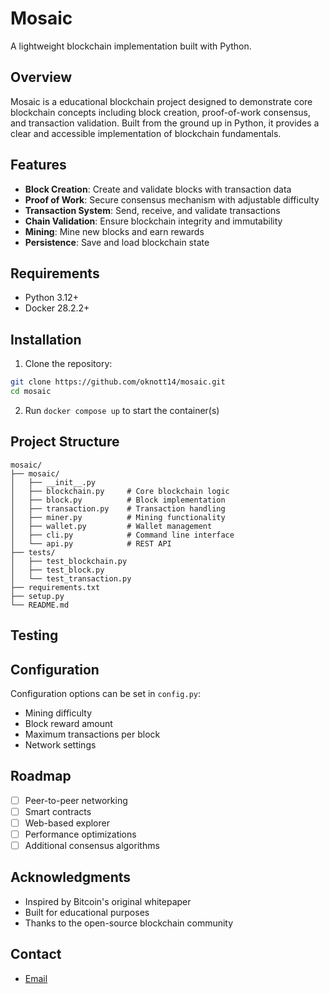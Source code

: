 # Mosaic

A lightweight blockchain implementation built with Python.

## Overview

Mosaic is a educational blockchain project designed to demonstrate core blockchain concepts including block creation, proof-of-work consensus, and transaction validation. Built from the ground up in Python, it provides a clear and accessible implementation of blockchain fundamentals.

## Features

- **Block Creation**: Create and validate blocks with transaction data
- **Proof of Work**: Secure consensus mechanism with adjustable difficulty
- **Transaction System**: Send, receive, and validate transactions
- **Chain Validation**: Ensure blockchain integrity and immutability
- **Mining**: Mine new blocks and earn rewards
- **Persistence**: Save and load blockchain state

## Requirements

- Python 3.12+
- Docker 28.2.2+

## Installation

1. Clone the repository:

```bash
git clone https://github.com/oknott14/mosaic.git
cd mosaic
```

2. Run `docker compose up` to start the container(s)

## Project Structure

```
mosaic/
├── mosaic/
│   ├── __init__.py
│   ├── blockchain.py     # Core blockchain logic
│   ├── block.py          # Block implementation
│   ├── transaction.py    # Transaction handling
│   ├── miner.py          # Mining functionality
│   ├── wallet.py         # Wallet management
│   ├── cli.py            # Command line interface
│   └── api.py            # REST API
├── tests/
│   ├── test_blockchain.py
│   ├── test_block.py
│   └── test_transaction.py
├── requirements.txt
├── setup.py
└── README.md
```

## Testing

<!-- TODO: Testing -->
<!-- Run the test suite:

```bash
python -m pytest tests/
```

Run with coverage:

```bash
python -m pytest --cov=mosaic tests/
``` -->

## Configuration

Configuration options can be set in `config.py`:

- Mining difficulty
- Block reward amount
- Maximum transactions per block
- Network settings

## Roadmap

- [ ] Peer-to-peer networking
- [ ] Smart contracts
- [ ] Web-based explorer
- [ ] Performance optimizations
- [ ] Additional consensus algorithms

<!-- ## License -->

## Acknowledgments

- Inspired by Bitcoin's original whitepaper
- Built for educational purposes
- Thanks to the open-source blockchain community

## Contact

- [Email](oknott2000@gmail.com)
